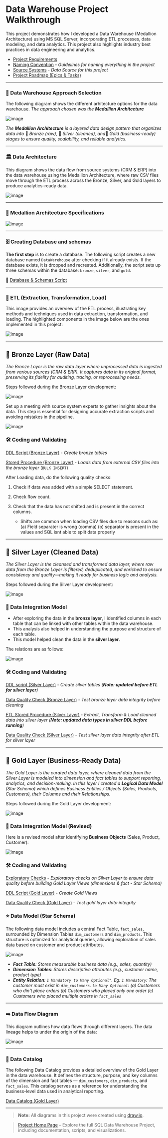 # Data Warehouse Project Walkthrough

This project demonstrates how I developed a Data Warehouse (Medallion Architecture) using MS SQL Server, incorporating ETL processes, data modeling, and data analytics. This project also highlights industry best practices in data engineering and analytics.

- [Project Requirements](https://github.com/syedshamael1999/SQL-Data-Warehouse-Project/blob/main/docs/project_requirements.md)
- [Naming Convention](https://github.com/syedshamael1999/SQL-Data-Warehouse-Project/blob/main/docs/naming_convention.md) - *Guidelines for naming everything in the project*
- [Source Systems](https://github.com/syedshamael1999/SQL-Data-Warehouse-Project/tree/main/datasets) - *Data Source for this project*
- [Project Roadmap (Epics & Tasks)](https://www.notion.so/Data-Warehouse-Project-1c1ede7b016a80c9bee9faa1763beaec?pvs=4)
---

### 🧠 Data Warehouse Approach Selection

The following diagram shows the different arhitecture options for the data warehouse. *The approach chosen was the **Medallion Architecture***  

![image](https://github.com/user-attachments/assets/0c97bfb0-0f43-4339-8b22-6109e258ad72)

*The **Medallion Architecture** is a layered data design pattern that organizes data into* 🥉 *Bronze (raw),* 🥈 *Silver (cleaned), and*🥇 *Gold (business-ready) stages to ensure quality, scalability, and reliable analytics.*

---
### 🏛️ Data Architecture

This diagram shows the data flow from source systems (CRM & ERP) into the data warehouse using the Medallion Architecture, where raw CSV files move through the ETL process across the Bronze, Silver, and Gold layers to produce analytics-ready data.  

![image](https://github.com/user-attachments/assets/6b34206f-19b4-4e56-96b9-a309ee212b6f)

---

### 📑 Medallion Architecture Specifications

![image](https://github.com/user-attachments/assets/b77d738e-cb06-45fb-8cc1-608d169c75bc)  

---
### 🗄️ Creating Database and schemas

**The first step** is to create a database. The following script creates a new database named `DataWarehouse` after checking if it already exists. If the database exists, it is dropped and recreated. Additionally, the script sets up three schemas 
within the database: `bronze`, `silver`, and `gold`. 

🔹 [Database & Schemas Script](https://github.com/syedshamael1999/SQL-Data-Warehouse-Project/blob/main/scripts/init_database.sql)


---

### 🔄 ETL (Extraction, Transformation, Load)

This image provides an overview of the ETL process, illustrating key methods and techniques used in data extraction, transformation, and loading. The highlighted components in the image below are the ones implemented in this project:

![image](https://github.com/user-attachments/assets/03755803-1c9e-4cd1-a641-d4d2c1f0791c)  

---
##  🥉 Bronze Layer (Raw Data)

*The Bronze Layer is the raw data layer where unprocessed data is ingested from various sources (CRM & ERP). It captures data in its original format, preserving its fidelity for auditing, tracing, or reprocessing needs.*

Steps followed during the Bronze Layer development: 

![image](https://github.com/user-attachments/assets/f0f5a534-33da-4963-b05a-15e020322df0)  

Set up a meeting with source system experts to gather insights about the data. This step is essential for designing accurate extraction scripts and avoiding mistakes in the pipeline.

![image](https://github.com/user-attachments/assets/85877495-4a59-488c-8d3c-a9ffd0d92004)

### 🛠️ Coding and Validating

[DDL Script (Bronze Layer)](https://github.com/syedshamael1999/SQL-Data-Warehouse-Project/blob/main/scripts/bronze/ddl_bronze.sql) - *Create bronze tables* 

[Stored Procedure (Bronze Layer)](https://github.com/syedshamael1999/SQL-Data-Warehouse-Project/blob/main/scripts/bronze/proc_load_bronze.sql) - *Loads data from external CSV files into the bronze layer* (`BULK INSERT`)

After Loading data, do the following quality checks:
1. Check if data was added with a simple SELECT statement.
2. Check Row count.
3. Check that the data has not shifted and is present in the correct columns.

   - Shifts are common when loading CSV files due to reasons such as: (a) Field separater is wrong (comma) (b) separator is present in the values and SQL isnt able to split data properly

---
## 🥈 Silver Layer (Cleaned Data)

*The Silver Layer is the cleansed and transformed data layer, where raw data from the Bronze Layer is filtered, deduplicated, and enriched to ensure consistency and quality—making it ready for business logic and analysis.*

Steps followed during the Silver Layer development:  

![image](https://github.com/user-attachments/assets/0b0f0302-f4d9-4a30-b09e-20e3aea83e1a)

### 🔗 Data Integration Model
- After exploring the data in the **bronze layer**, I identified columns in each table that can be linked with other tables within the data warehouse.
- This analysis also helped in understanding the purpose and structure of each table.
- This model helped clean the data in the **silver layer**.

The relations are as follows:

![image](https://github.com/user-attachments/assets/44e51822-3a05-43c1-a08c-0791a667881a)


### 🛠️ Coding and Validating
[DDL script (Silver Layer)](https://github.com/syedshamael1999/SQL-Data-Warehouse-Project/blob/main/scripts/silver/ddl_silver.sql) - *Create silver tables (**Note: updated before ETL for silver layer**)*

[Data Quality Check (Bronze Layer)](https://github.com/syedshamael1999/SQL-Data-Warehouse-Project/blob/main/tests/data_quality_check_bronze.sql) - *Test bronze layer data integrity before cleaning*   

[ETL Stored Procedure (Silver Layer)](https://github.com/syedshamael1999/SQL-Data-Warehouse-Project/blob/main/scripts/silver/proc_load_silver.sql) - *Extract, Transform & Load cleaned data into silver layer (**Note: updated data types in silver DDL before running**)*

[Data Quality Check (Silver Layer)](https://github.com/syedshamael1999/SQL-Data-Warehouse-Project/blob/main/tests/data_quality_check_silver.sql) - *Test silver layer data integrity after ETL for silver layer*


---
##  🥇 Gold Layer (Business-Ready Data)

*The Gold Layer is the curated data layer, where cleaned data from the Silver Layer is modeled into dimension and fact tables to support reporting, analytics, and decision-making. In this layer I created a **Logical Data Model** (Star Schema) which defines Business Entities / Objects (Sales, Products, Customers), their Columns and their Relationships.*  


Steps followed during the Gold Layer development: 

![image](https://github.com/user-attachments/assets/1e5bcaf9-f085-477a-99b2-44d87eba164c)

### 🔗 Data Integration Model (Revised)

Here is a revised model after identifying **Business Objects** (Sales, Product, Customer):

![image](https://github.com/user-attachments/assets/a92700d5-1730-45a8-8616-e60c148c5960)  

### 🛠️ Coding and Validating

[Exploratory Checks](https://github.com/syedshamael1999/SQL-Data-Warehouse-Project/blob/main/scripts/gold/exploratory_checks.sql) - *Exploratory checks on Silver Layer to ensure data quality before building Gold Layer Views (dimensions & fact - Star Schema)*

[DDL Script (Gold Layer)](https://github.com/syedshamael1999/SQL-Data-Warehouse-Project/blob/main/scripts/gold/ddl_gold.sql) - *Create Gold Views*

[Data Quality Check (Gold Layer)](https://github.com/syedshamael1999/SQL-Data-Warehouse-Project/blob/main/tests/data_quality_check_gold.sql) - *Test gold layer data integrity*



### ⭐ Data Model (Star Schema)

The following data model includes a central Fact Table, `fact_sales`, surrounded by Dimension Tables `dim_customers` and `dim_products`. This structure is optimized for analytical queries, allowing exploration of sales data based on customer and product attributes.

![image](https://github.com/user-attachments/assets/04732813-bfe6-4694-a6ba-e1f694c5c822)

* ***Fact Table**: Stores measurable business data (e.g., sales, quantity)*
* ***Dimension Tables**: Stores descriptive attributes (e.g., customer name, product type)*
* ***Entity Relation**: `1 Mandatory to Many Optional"`. Eg: `1 Mandatory`: The customer must exist in `dim_customers`. `to Many Optional`: (a) Customers who din't place orders (b) Customers who placed only one order (c) Customers who placed multiple orders in `fact_sales`*
---
### ➡️ Data Flow Diagram

This diagram outlines how data flows through different layers. The data lineage helps to under the origin of the data:

![image](https://github.com/user-attachments/assets/c53e32c3-e676-4500-a264-7d5f297b15aa)

---
### 📘 Data Catalog

The following Data Catalog provides a detailed overview of the Gold Layer in the data warehouse. It defines the structure, purpose, and key columns of the dimension and fact tables — `dim_customers`, `dim_products`, and `fact_sales`. This catalog serves as a reference for understanding the business-level data used in analytical reporting.

[Data Catalog (Gold Layer)](https://github.com/syedshamael1999/SQL-Data-Warehouse-Project/blob/main/docs/data_catalog.md)

---
> **Note:** All diagrams in this project were created using [draw.io](https://www.drawio.com/).

> [Project Home Page](https://github.com/syedshamael1999/SQL-Data-Warehouse-Project/tree/main?tab=readme-ov-file) – Explore the full SQL Data Warehouse Project, including documentation, scripts, and visualizations.

